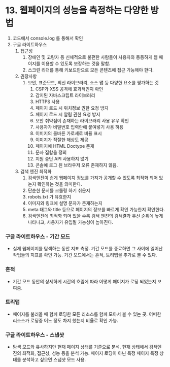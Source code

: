 # 13. 웹페이지의 성능을 측정하는 다양한 방법

1. 코드에서 console.log 를 통해서 확인
2. 구글 라이트하우스
    1. 접근성
        1. 장애인 및 고량자 등 신체적으로 불편한 사람들이 사용자와 동등하게 웹 페이지를 이용할 수 있도록 보장하는 것을 말함.
        2. 스크린 리더를 통해 키보드만으로 모든 콘텐츠에 접근 가능해야 한다.
    2. 권장사항
        1. 보안, 표준모드, 최신 라이브러리, 소스 맵 등 다양한 요소를 평가하는 것
            1. CSP가 XSS 공격에 효과적인지 확인
            2. 감지된 자바스크립트 라이브러리
            3. HTTPS 사용
            4. 페이지 로드 시 위치정보 권한 요청 방지
            5. 페이지 로드 시 알림 권한 요청 방지
            6. 보안 취약점이 존재하는 라이브러리 사용 유무 확인
            7. 사용자가 비밀번호 입력란에 붙여넣기 사용 허용
            8. 이미지의 올바른 가로세로 비율 표시
            9. 이미지가 적절한 해상도 제공
            10. 페이지에 HTML Doctype 존재
            11. 문자 집합을 정의
            12. 지원 중단 API 사용하지 않기
            13. 콘솔에 로그 된 브라우저 오류 존재하지 않음.
    3. 검색 엔진 최적화
        1. 검색엔진이 쉽게 웹페이지 정보를 가져가 공개할 수 있도록 최적화 되어 있는지 확인하는 것을 의미한다.
        2. 단순한 문서를 크롤링 하기 쉬운지
        3. robots.txt 가 유효한지
        4. 이미지와 링크에 설명 문자가 존재하는지
        5. meta 태그와 title 등으로 페이지의 정보를 빠르게 확인 가능한지 확인한다.
        6. 검색엔진에 최적화 되어 있을 수록 검색 엔진의 검색결과 우선 순위에 높게 나타나고, 사용자가 유입될 가능성이 높아진다.

### 구글 라이트하우스 - 기간 모드

- 실제 웹페이지를 탐색하는 동안 지표 측정. 기간 모드를 종료하면 그 사이에 일어난 작업들의 지표를 확인 가능. 기간 모드에서는 흔적, 트리맵을 추가로 볼 수 있다.

### 흔적

- 기간 모드 동안의 상세하게 시간의 흐림에 따라 어떻게 페이지가 로딩 되었는지 보여줌.

### 트리맵

- 페이지를 불러올 때 함께 로딩한 모든 리소스를 함께 모아서 볼 수 있는 곳. 어떠한 리소스가 로딩중 어느 정도 차지 했는지 비율로 확인 가능.

### 구글 라이트하우스 - 스냅샷

- 탐색 모드와 유사하지만 현재 페이지 상태를 기준으로 분석. 현재 상태에서 검색엔진의 최적화, 접근성, 성능 등을 분석 가능. 페이지 로딩이 아닌 특정 페이지 특정 상태를 분석하고 싶으면 스냅샷 모드 사용.
